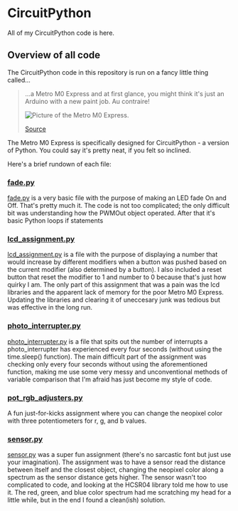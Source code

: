 # CircuitPython

All of my CircuitPython code is here.

## Overview of all code

The CircuitPython code in this repository is run on a fancy little thing called...
> ...a Metro M0 Express and at first glance, you might think it's just an Arduino with a new paint job.  Au contraire!
>
> ![Picture of the Metro M0 Express.](https://cdn-shop.adafruit.com/970x728/3505-06.jpg "The Metro M0 Express")
> 
> [Source](https://cvilleschools.instructure.com/courses/26602/assignments/173747?module_item_id=480883)

The Metro M0 Express is specifically designed for CircuitPython - a version of Python. You could say it's pretty neat, if you felt so inclined.

Here's a brief rundown of each file:

### [fade.py](https://github.com/clyman88/Engineering-3/blob/master/CircuitPython/fade.py)

[fade.py](https://github.com/clyman88/Engineering-3/blob/master/CircuitPython/fade.py) is a very basic file with the purpose of making an LED fade On and Off.
That's pretty much it. The code is not too complicated; the only difficult bit was understanding how the PWMOut object operated. After that it's basic Python loops if statements

### [lcd_assignment.py](https://github.com/clyman88/Engineering-3/blob/master/CircuitPython/lcd_assignment.py)

[lcd_assignment.py](https://github.com/clyman88/Engineering-3/blob/master/CircuitPython/lcd_assignment.py) is a file with the purpose of displaying a number that would increase by different modifiers when a button was pushed based on the current modifier (also determined by a button). I also included
a reset button that reset the modifier to 1 and number to 0 because that's just how quirky I am. The only part of this assignment that was a pain was the lcd libraries and the apparent lack of memory for
the poor Metro M0 Express. Updating the libraries and clearing it of uneccesary junk was tedious but was effective in the long run.

### [photo_interrupter.py](https://github.com/clyman88/Engineering-3/blob/master/CircuitPython/photo_interrupter.py)

[photo_interrupter.py](https://github.com/clyman88/Engineering-3/blob/master/CircuitPython/photo_interrupter.py) is a file that spits out the number of interrupts
a photo_interrupter has experienced every four seconds (without using the time.sleep() function).
The main difficult part of the assignment was checking only every four seconds without using the aforementioned function, making me use some very messy and unconventional methods of variable comparison that I'm afraid
has just become my style of code.

### [pot_rgb_adjusters.py](https://github.com/clyman88/Engineering-3/blob/master/CircuitPython/pot_rgb_adjusters.py)

A fun just-for-kicks assignment where you can change the neopixel color with three potentiometers for r, g, and b values.

### [sensor.py](https://github.com/clyman88/Engineering-3/blob/master/CircuitPython/sensor.py)

[sensor.py](https://github.com/clyman88/Engineering-3/blob/master/CircuitPython/sensor.py) was a super fun assignment (there's no sarcastic font but just use your imagination).
The assignment was to have a sensor read the distance between itself and the closest object, changing the
neopixel color along a spectrum as the sensor distance gets higher. The sensor wasn't too complicated to code, and looking 
at the HCSR04 library told me how to use it. The red, green, and blue color spectrum had me scratching my head for a little while, but in the end
I found a clean(ish) solution.




